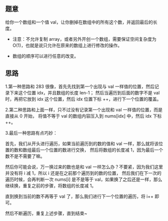 ## 题意
   给你一个数组和一个值 val，让你删掉在数组中的所有这个数，并返回最后的长度。
   
   * 注意：不允许复制 array，或者另外开创一个数组，需要保证空间复杂度为 O(1)，也就是说只允许在原来的数组上进行修改的操作。
   
   * 数组的顺序可以进行任意的改变。
   

## 思路
   1.第一种思路和 283 很像，首先先找到第一个出现与 val 一样值的位置，然后记录下来这个位置 idx，并且数组的长度 len-1；
   然后当遍历到后面的数字不是 val 时，再把它放到 idx 这个位置，然后 idx 位置下标 ++，进行下一个位置的覆盖。
   
   2.第二种思路和上面一样，只不过没有记录第一个出现和 val 一样值的位置，而是直接从 0 开始，
   将值不等于 val 的数组内容压入到 nums[idx] 中，然后 idx 下标 ++。
   
   3.最后一种思路有点巧妙：
   
   首先，我们从开头进行遍历，如果当前遍历到的数的值和 val 一样，那么就将该位置的数和数组最后一个位置的数进行交换，
   然后将数组的长度减 1，因为最后一个数不是不需要了嘛。
   
   然后你可能会说，万一换过来的数也是和 val 一样怎么办？不要紧，因为我们这里并没有将 i 减 1，所以 i 还是在之前那个遍历到的数的位置，
   然后我们在下一次的遍历时候，会再判断一次 nums[i] 是不是等于 val，如果换了之后还是一样，那么继续换，重复之前的步骤，将数组的长度减 1。
   
   直到换到当前的数不再等于 val 了，那么我们进行下一个位置的遍历，将 i++ 即可。
   
   然后不断遍历，重复上述步骤，直到结束~
